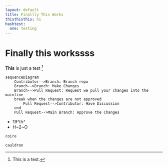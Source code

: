 ```yaml
---
layout: default
title: Finallly This Works
thisthisthis: hi
hashtest:
  one: testing
---
```

# Finally this workssss
**This** is just a test [^first]

[^first]: This is a test.

```mermaid
sequenceDiagram
    Contributor-->Branch: Branch repo
    Branch-->Branch: Make Changes
    Branch-->Pull Request: Request we pull your changes into the mainline
    break when the changes are not approved
        Pull Request-->Contributor: Have Discussion
    end
    Pull Request-->Main Branch: Approve the Changes
```

- 19^th^
- H~2~O

```js [g1:Irish]
coire
```

```js [g1:English]
cauldron
```